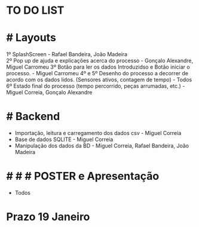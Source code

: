 # TO DO LIST 
# # Layouts
  1º SplashScreen                                                         - Rafael Bandeira, João Madeira                             
  2º Pop up de ajuda e explicações acerca do processo                     - Gonçalo Alexandre, Miguel Carromeu
  3º Botão para ler os dados Introduzidso e  Botão iniciar o processo.    - Miguel Carromeu
  4º e 5º Desenho do processo a decorrer de acordo com os dados lidos. (Sensores ativos, contagem de tempo) - Todos
  6º Estado final do processo (tempo percorrido, peças arrumadas, etc.)   - Miguel Correia, Gonçalo Alexandre
  
  
 # # Backend
  - Importação, leitura e carregamento dos dados csv - Miguel Correia
  - Base de dados SQLITE - Miguel Correia
  - Manipulação dos dados da BD - Miguel Correia, Rafael Bandeira, João Madeira
  
 # # # # POSTER e Apresentação
  - Todos
  
 # Prazo 19 Janeiro
